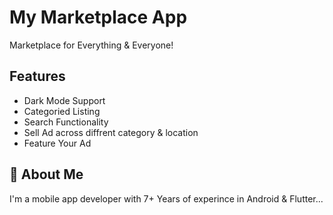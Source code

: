 # My Marketplace App

Marketplace for Everything & Everyone!


## Features

- Dark Mode Support
- Categoried Listing
- Search Functionality
- Sell Ad across diffrent category & location
- Feature Your Ad


## 🚀 About Me
I'm a mobile app developer with 7+ Years of experince in Android & Flutter...
